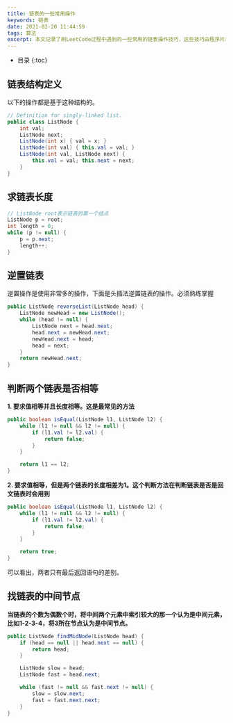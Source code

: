 ```yaml
---
title: 链表的一些常用操作
keywords: 链表
date: 2021-02-20 11:44:59
tags: 算法
excerpt: 本文记录了刷LeetCode过程中遇到的一些常用的链表操作技巧，这些技巧由程序片段表示的，熟练掌握这些技巧可以提高对链表的操作水平。
---
```


* 目录
{:toc}

## 链表结构定义
以下的操作都是基于这种结构的。
```java
// Definition for singly-linked list.
public class ListNode {
    int val;
    ListNode next;
    ListNode(int x) { val = x; }
    ListNode(int val) { this.val = val; }
    ListNode(int val, ListNode next) {
        this.val = val; this.next = next;
    }
}
```

## 求链表长度
```java
// ListNode root表示链表的第一个结点
ListNode p = root;
int length = 0;
while (p != null) {
    p = p.next;
    length++;
}
```

## 逆置链表
逆置操作是使用非常多的操作，下面是头插法逆置链表的操作。必须熟练掌握
```java
public ListNode reverseList(ListNode head) {
    ListNode newHead = new ListNode();
    while (head != null) {
        ListNode next = head.next;
        head.next = newHead.next;
        newHead.next = head;
        head = next;
    }
    return newHead.next;
}
```

## 判断两个链表是否相等
**1. 要求值相等并且长度相等。这是最常见的方法**
```java
public boolean isEqual(ListNode l1, ListNode l2) {
    while (l1 != null && l2 != null) {
        if (l1.val != l2.val) {
            return false;
        }
    }

    return l1 == l2;
}
```

**2. 要求值相等，但是两个链表的长度相差为1。这个判断方法在判断链表是否是回文链表时会用到**
```java
public boolean isEqual(ListNode l1, ListNode l2) {
    while (l1 != null && l2 != null) {
        if (l1.val != l2.val) {
            return false;
        }
    }

    return true;
}
```
可以看出，两者只有最后返回语句的差别。

## 找链表的中间节点
**当链表的个数为偶数个时，将中间两个元素中索引较大的那一个认为是中间元素，比如1-2-3-4，将3所在节点认为是中间节点。**
```java
public ListNode findMidNode(ListNode head) {
    if (head == null || head.next == null) {
        return head;
    }

    ListNode slow = head;
    ListNode fast = head.next;

    while (fast != null && fast.next != null) {
        slow = slow.next;
        fast = fast.next.next;
    }
}
```